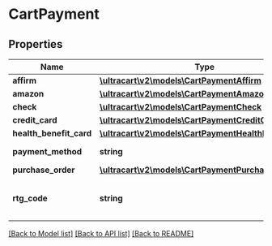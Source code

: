 # CartPayment

## Properties
Name | Type | Description | Notes
------------ | ------------- | ------------- | -------------
**affirm** | [**\ultracart\v2\models\CartPaymentAffirm**](CartPaymentAffirm.md) |  | [optional] 
**amazon** | [**\ultracart\v2\models\CartPaymentAmazon**](CartPaymentAmazon.md) |  | [optional] 
**check** | [**\ultracart\v2\models\CartPaymentCheck**](CartPaymentCheck.md) |  | [optional] 
**credit_card** | [**\ultracart\v2\models\CartPaymentCreditCard**](CartPaymentCreditCard.md) |  | [optional] 
**health_benefit_card** | [**\ultracart\v2\models\CartPaymentHealthBenefitCard**](CartPaymentHealthBenefitCard.md) |  | [optional] 
**payment_method** | **string** | Payment method | [optional] 
**purchase_order** | [**\ultracart\v2\models\CartPaymentPurchaseOrder**](CartPaymentPurchaseOrder.md) |  | [optional] 
**rtg_code** | **string** | Rotating transaction gateway code | [optional] 

[[Back to Model list]](../README.md#documentation-for-models) [[Back to API list]](../README.md#documentation-for-api-endpoints) [[Back to README]](../README.md)


